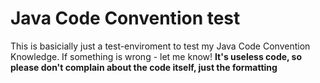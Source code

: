 # Java Code Convention test

This is basicially just a test-enviroment to test my Java Code Convention Knowledge. If something is wrong - let me know!
**It's useless code, so please don't complain about the code itself, just the formatting**